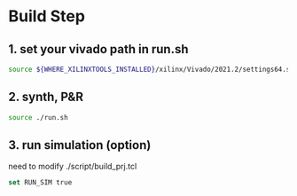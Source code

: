 # Build Step 

## 1. set your vivado path in run.sh
```bash
source ${WHERE_XILINXTOOLS_INSTALLED}/xilinx/Vivado/2021.2/settings64.sh
```

## 2. synth, P&R
```bash
source ./run.sh
```

## 3. run simulation (option)
need to modify ./script/build_prj.tcl 
```tcl
set RUN_SIM true
```
